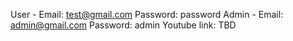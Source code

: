 User - Email: test@gmail.com Password: password
Admin - Email: admin@gmail.com Password: admin
Youtube link: TBD

